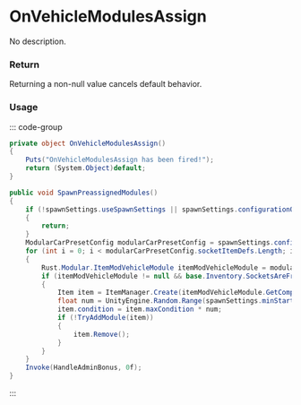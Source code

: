 <Badge type="danger" text="Carbon Compatible"/><Badge type="warning" text="Oxide Compatible"/>
# OnVehicleModulesAssign
No description.
### Return
Returning a non-null value cancels default behavior.

### Usage
::: code-group
```csharp [Example]
private object OnVehicleModulesAssign()
{
	Puts("OnVehicleModulesAssign has been fired!");
	return (System.Object)default;
}
```
```csharp [Source — Assembly-CSharp @ ModularCar]
public void SpawnPreassignedModules()
{
	if (!spawnSettings.useSpawnSettings || spawnSettings.configurationOptions.IsNullOrEmpty())
	{
		return;
	}
	ModularCarPresetConfig modularCarPresetConfig = spawnSettings.configurationOptions[UnityEngine.Random.Range(0, spawnSettings.configurationOptions.Length)];
	for (int i = 0; i < modularCarPresetConfig.socketItemDefs.Length; i++)
	{
		Rust.Modular.ItemModVehicleModule itemModVehicleModule = modularCarPresetConfig.socketItemDefs[i];
		if (itemModVehicleModule != null && base.Inventory.SocketsAreFree(i, itemModVehicleModule.socketsTaken))
		{
			Item item = ItemManager.Create(itemModVehicleModule.GetComponent<ItemDefinition>(), 1, 0uL);
			float num = UnityEngine.Random.Range(spawnSettings.minStartHealthPercent, spawnSettings.maxStartHealthPercent);
			item.condition = item.maxCondition * num;
			if (!TryAddModule(item))
			{
				item.Remove();
			}
		}
	}
	Invoke(HandleAdminBonus, 0f);
}

```
:::
